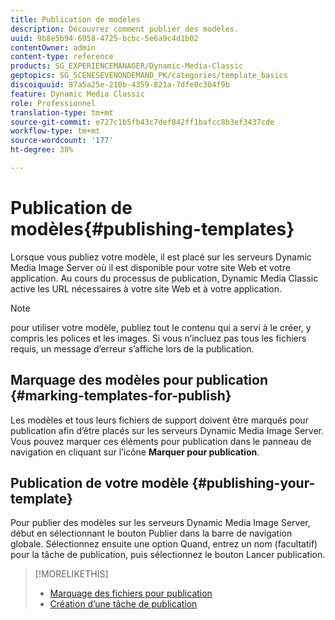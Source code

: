 ```yaml
---
title: Publication de modèles
description: Découvrez comment publier des modèles.
uuid: 9b8e5b94-6958-4725-bcbc-5e6a9c4d1b02
contentOwner: admin
content-type: reference
products: SG_EXPERIENCEMANAGER/Dynamic-Media-Classic
geptopics: SG_SCENESEVENONDEMAND_PK/categories/template_basics
discoiquuid: 87a5a25e-210b-4359-821a-7dfe8c304f9b
feature: Dynamic Media Classic
role: Professionnel
translation-type: tm+mt
source-git-commit: e727c1b5fb43c7def842ff1bafcc8b3ef3437cde
workflow-type: tm+mt
source-wordcount: '177'
ht-degree: 38%

---
```



# Publication de modèles{#publishing-templates}

Lorsque vous publiez votre modèle, il est placé sur les serveurs Dynamic Media Image Server où il est disponible pour votre site Web et votre application. Au cours du processus de publication, Dynamic Media Classic active les URL nécessaires à votre site Web et à votre application.

>[!NOTE]
>
>pour utiliser votre modèle, publiez tout le contenu qui a servi à le créer, y compris les polices et les images. Si vous n’incluez pas tous les fichiers requis, un message d’erreur s’affiche lors de la publication.

## Marquage des modèles pour publication  {#marking-templates-for-publish}

Les modèles et tous leurs fichiers de support doivent être marqués pour publication afin d’être placés sur les serveurs Dynamic Media Image Server. Vous pouvez marquer ces éléments pour publication dans le panneau de navigation en cliquant sur l’icône **Marquer pour publication**.

## Publication de votre modèle {#publishing-your-template}

Pour publier des modèles sur les serveurs Dynamic Media Image Server, début en sélectionnant le bouton Publier dans la barre de navigation globale. Sélectionnez ensuite une option Quand, entrez un nom (facultatif) pour la tâche de publication, puis sélectionnez le bouton Lancer publication.

>[!MORELIKETHIS]
>
>* [Marquage des fichiers pour publication](publishing-files.md#publish_after_uploading)
>* [Création d’une tâche de publication](publishing-files.md#creating_a_publish_job)


